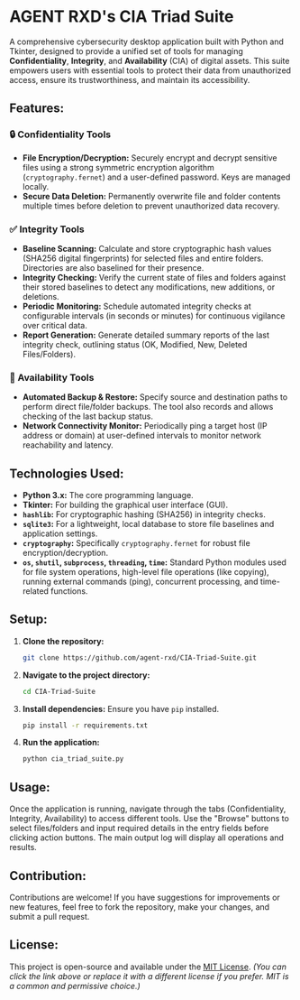 # AGENT RXD's CIA Triad Suite

A comprehensive cybersecurity desktop application built with Python and Tkinter, designed to provide a unified set of tools for managing **Confidentiality**, **Integrity**, and **Availability** (CIA) of digital assets. This suite empowers users with essential tools to protect their data from unauthorized access, ensure its trustworthiness, and maintain its accessibility.

## Features:

### 🔒 Confidentiality Tools
-   **File Encryption/Decryption:** Securely encrypt and decrypt sensitive files using a strong symmetric encryption algorithm (`cryptography.fernet`) and a user-defined password. Keys are managed locally.
-   **Secure Data Deletion:** Permanently overwrite file and folder contents multiple times before deletion to prevent unauthorized data recovery.

### ✅ Integrity Tools
-   **Baseline Scanning:** Calculate and store cryptographic hash values (SHA256 digital fingerprints) for selected files and entire folders. Directories are also baselined for their presence.
-   **Integrity Checking:** Verify the current state of files and folders against their stored baselines to detect any modifications, new additions, or deletions.
-   **Periodic Monitoring:** Schedule automated integrity checks at configurable intervals (in seconds or minutes) for continuous vigilance over critical data.
-   **Report Generation:** Generate detailed summary reports of the last integrity check, outlining status (OK, Modified, New, Deleted Files/Folders).

### 🚀 Availability Tools
-   **Automated Backup & Restore:** Specify source and destination paths to perform direct file/folder backups. The tool also records and allows checking of the last backup status.
-   **Network Connectivity Monitor:** Periodically ping a target host (IP address or domain) at user-defined intervals to monitor network reachability and latency.

## Technologies Used:

-   **Python 3.x:** The core programming language.
-   **Tkinter:** For building the graphical user interface (GUI).
-   **`hashlib`:** For cryptographic hashing (SHA256) in integrity checks.
-   **`sqlite3`:** For a lightweight, local database to store file baselines and application settings.
-   **`cryptography`:** Specifically `cryptography.fernet` for robust file encryption/decryption.
-   **`os`, `shutil`, `subprocess`, `threading`, `time`:** Standard Python modules used for file system operations, high-level file operations (like copying), running external commands (ping), concurrent processing, and time-related functions.

## Setup:

1.  **Clone the repository:**
    ```bash
    git clone https://github.com/agent-rxd/CIA-Triad-Suite.git
    ```
2.  **Navigate to the project directory:**
    ```bash
    cd CIA-Triad-Suite
    ```
3.  **Install dependencies:**
    Ensure you have `pip` installed.
    ```bash
    pip install -r requirements.txt
    ```
4.  **Run the application:**
    ```bash
    python cia_triad_suite.py
    ```

## Usage:

Once the application is running, navigate through the tabs (Confidentiality, Integrity, Availability) to access different tools. Use the "Browse" buttons to select files/folders and input required details in the entry fields before clicking action buttons. The main output log will display all operations and results.

## Contribution:

Contributions are welcome! If you have suggestions for improvements or new features, feel free to fork the repository, make your changes, and submit a pull request.

## License:

This project is open-source and available under the [MIT License](https://opensource.org/licenses/MIT).
*(You can click the link above or replace it with a different license if you prefer. MIT is a common and permissive choice.)*
